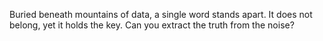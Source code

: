 Buried beneath mountains of data, a single word stands apart. It does not belong, yet it holds the key. Can you extract the truth from the noise?
